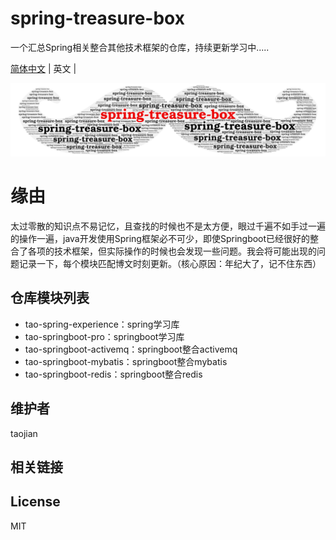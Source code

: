 # spring-treasure-box 

一个汇总Spring相关整合其他技术框架的仓库，持续更新学习中.....

[简体中文](./README.md) | 英文 | 

<p align="center"><img src="images/1.png" width="700"/></p>

# 缘由
太过零散的知识点不易记忆，且查找的时候也不是太方便，眼过千遍不如手过一遍的操作一遍，java开发使用Spring框架必不可少，即使Springboot已经很好的整合了各项的技术框架，但实际操作的时候也会发现一些问题。我会将可能出现的问题记录一下，每个模块匹配博文时刻更新。（核心原因：年纪大了，记不住东西）

## 仓库模块列表
* tao-spring-experience：spring学习库
* tao-springboot-pro：springboot学习库
* tao-springboot-activemq：springboot整合activemq
* tao-springboot-mybatis：springboot整合mybatis
* tao-springboot-redis：springboot整合redis

## 维护者
taojian

## 相关链接


## License

MIT
